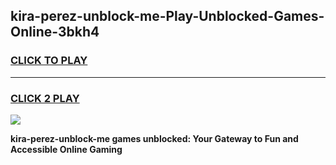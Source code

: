 
## kira-perez-unblock-me-Play-Unblocked-Games-Online-3bkh4
<h3>
<a href="https://premium76.site?title=kira-perez-unblock-me&ref=25A">CLICK TO PLAY</a></h3>
<hr>

<h3>
<a href="https://premium76.site?title=kira-perez-unblock-me&ref=25A">CLICK 2 PLAY</a>
  
</h3>

<a href="https://premium76.site?title=kira-perez-unblock-me&ref=25A"><img src="https://clearcache.store/games.png"></a>


**kira-perez-unblock-me games unblocked: Your Gateway to Fun and Accessible Online Gaming**

